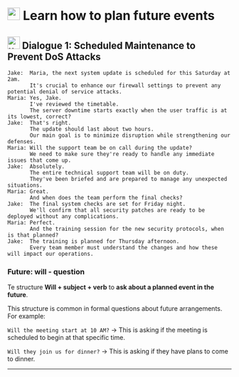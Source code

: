 # <img width="28" height="28" src="https://img.icons8.com/emoji/28/united-kingdom-emoji.png" alt="united-kingdom-emoji"/>  Learn how to plan future events

## <img width="28" height="28" src="https://img.icons8.com/emoji/28/united-kingdom-emoji.png" alt="united-kingdom-emoji"/> Dialogue 1: Scheduled Maintenance to Prevent DoS Attacks


```
Jake:  Maria, the next system update is scheduled for this Saturday at 2am.
       It's crucial to enhance our firewall settings to prevent any potential denial of service attacks.
Maria: Yes, Jake.
       I've reviewed the timetable.
       The server downtime starts exactly when the user traffic is at its lowest, correct?
Jake:  That's right.
       The update should last about two hours.
       Our main goal is to minimize disruption while strengthening our defenses.
Maria: Will the support team be on call during the update?
       We need to make sure they're ready to handle any immediate issues that come up.
Jake:  Absolutely.
       The entire technical support team will be on duty.
       They've been briefed and are prepared to manage any unexpected situations.
Maria: Great.
       And when does the team perform the final checks?
Jake:  The final system checks are set for Friday night.
       We'll confirm that all security patches are ready to be deployed without any complications.
Maria: Perfect.
       And the training session for the new security protocols, when is that planned?
Jake:  The training is planned for Thursday afternoon.
       Every team member must understand the changes and how these will impact our operations.
```

### Future: will - question

Te structure **Will + subject + verb** to **ask about a planned event in the future**.

This structure is common in formal questions about future arrangements. For example:

`Will the meeting start at 10 AM?` -> This is asking if the meeting is scheduled to begin at that specific time.

`Will they join us for dinner?` -> This is asking if they have plans to come to dinner.

---

